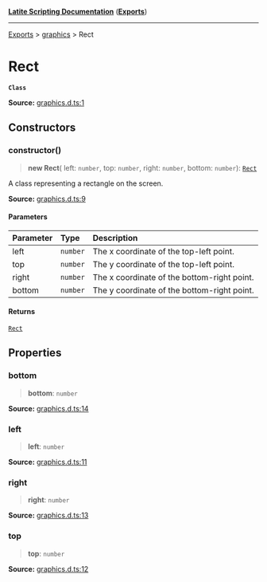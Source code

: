 [**Latite Scripting Documentation**](../../README.md) ([**Exports**](../../exports.md))

---

[Exports](../../exports.md) > [graphics](../index.md) > Rect

# Rect

**`Class`**

**Source:** [graphics.d.ts:1](https://github.com/LatiteScripting/latitescripting.github.io/blob/b8f7d69/definitions/graphics.d.ts#L1)

## Constructors

### constructor()

> **new Rect**(
> left: `number`,
> top: `number`,
> right: `number`,
> bottom: `number`): [`Rect`](class.Rect.md)

A class representing a rectangle on the screen.

**Source:** [graphics.d.ts:9](https://github.com/LatiteScripting/latitescripting.github.io/blob/b8f7d69/definitions/graphics.d.ts#L9)

#### Parameters

| Parameter | Type     | Description                                 |
| :-------- | :------- | :------------------------------------------ |
| left      | `number` | The x coordinate of the top-left point.     |
| top       | `number` | The y coordinate of the top-left point.     |
| right     | `number` | The x coordinate of the bottom-right point. |
| bottom    | `number` | The y coordinate of the bottom-right point. |

#### Returns

[`Rect`](class.Rect.md)

## Properties

### bottom

> **bottom**: `number`

**Source:** [graphics.d.ts:14](https://github.com/LatiteScripting/latitescripting.github.io/blob/b8f7d69/definitions/graphics.d.ts#L14)

### left

> **left**: `number`

**Source:** [graphics.d.ts:11](https://github.com/LatiteScripting/latitescripting.github.io/blob/b8f7d69/definitions/graphics.d.ts#L11)

### right

> **right**: `number`

**Source:** [graphics.d.ts:13](https://github.com/LatiteScripting/latitescripting.github.io/blob/b8f7d69/definitions/graphics.d.ts#L13)

### top

> **top**: `number`

**Source:** [graphics.d.ts:12](https://github.com/LatiteScripting/latitescripting.github.io/blob/b8f7d69/definitions/graphics.d.ts#L12)
